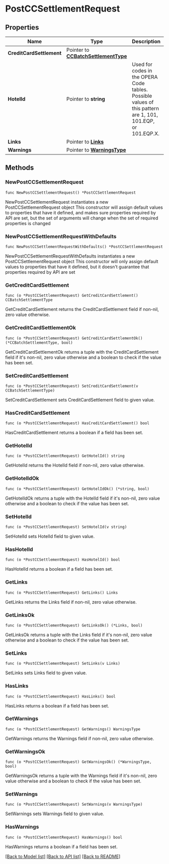 # PostCCSettlementRequest

## Properties

Name | Type | Description | Notes
------------ | ------------- | ------------- | -------------
**CreditCardSettlement** | Pointer to [**CCBatchSettlementType**](CCBatchSettlementType.md) |  | [optional] 
**HotelId** | Pointer to **string** | Used for codes in the OPERA Code tables. Possible values of this pattern are 1, 101, 101.EQP, or 101.EQP.X. | [optional] 
**Links** | Pointer to [**Links**](Links.md) |  | [optional] 
**Warnings** | Pointer to [**WarningsType**](WarningsType.md) |  | [optional] 

## Methods

### NewPostCCSettlementRequest

`func NewPostCCSettlementRequest() *PostCCSettlementRequest`

NewPostCCSettlementRequest instantiates a new PostCCSettlementRequest object
This constructor will assign default values to properties that have it defined,
and makes sure properties required by API are set, but the set of arguments
will change when the set of required properties is changed

### NewPostCCSettlementRequestWithDefaults

`func NewPostCCSettlementRequestWithDefaults() *PostCCSettlementRequest`

NewPostCCSettlementRequestWithDefaults instantiates a new PostCCSettlementRequest object
This constructor will only assign default values to properties that have it defined,
but it doesn't guarantee that properties required by API are set

### GetCreditCardSettlement

`func (o *PostCCSettlementRequest) GetCreditCardSettlement() CCBatchSettlementType`

GetCreditCardSettlement returns the CreditCardSettlement field if non-nil, zero value otherwise.

### GetCreditCardSettlementOk

`func (o *PostCCSettlementRequest) GetCreditCardSettlementOk() (*CCBatchSettlementType, bool)`

GetCreditCardSettlementOk returns a tuple with the CreditCardSettlement field if it's non-nil, zero value otherwise
and a boolean to check if the value has been set.

### SetCreditCardSettlement

`func (o *PostCCSettlementRequest) SetCreditCardSettlement(v CCBatchSettlementType)`

SetCreditCardSettlement sets CreditCardSettlement field to given value.

### HasCreditCardSettlement

`func (o *PostCCSettlementRequest) HasCreditCardSettlement() bool`

HasCreditCardSettlement returns a boolean if a field has been set.

### GetHotelId

`func (o *PostCCSettlementRequest) GetHotelId() string`

GetHotelId returns the HotelId field if non-nil, zero value otherwise.

### GetHotelIdOk

`func (o *PostCCSettlementRequest) GetHotelIdOk() (*string, bool)`

GetHotelIdOk returns a tuple with the HotelId field if it's non-nil, zero value otherwise
and a boolean to check if the value has been set.

### SetHotelId

`func (o *PostCCSettlementRequest) SetHotelId(v string)`

SetHotelId sets HotelId field to given value.

### HasHotelId

`func (o *PostCCSettlementRequest) HasHotelId() bool`

HasHotelId returns a boolean if a field has been set.

### GetLinks

`func (o *PostCCSettlementRequest) GetLinks() Links`

GetLinks returns the Links field if non-nil, zero value otherwise.

### GetLinksOk

`func (o *PostCCSettlementRequest) GetLinksOk() (*Links, bool)`

GetLinksOk returns a tuple with the Links field if it's non-nil, zero value otherwise
and a boolean to check if the value has been set.

### SetLinks

`func (o *PostCCSettlementRequest) SetLinks(v Links)`

SetLinks sets Links field to given value.

### HasLinks

`func (o *PostCCSettlementRequest) HasLinks() bool`

HasLinks returns a boolean if a field has been set.

### GetWarnings

`func (o *PostCCSettlementRequest) GetWarnings() WarningsType`

GetWarnings returns the Warnings field if non-nil, zero value otherwise.

### GetWarningsOk

`func (o *PostCCSettlementRequest) GetWarningsOk() (*WarningsType, bool)`

GetWarningsOk returns a tuple with the Warnings field if it's non-nil, zero value otherwise
and a boolean to check if the value has been set.

### SetWarnings

`func (o *PostCCSettlementRequest) SetWarnings(v WarningsType)`

SetWarnings sets Warnings field to given value.

### HasWarnings

`func (o *PostCCSettlementRequest) HasWarnings() bool`

HasWarnings returns a boolean if a field has been set.


[[Back to Model list]](../README.md#documentation-for-models) [[Back to API list]](../README.md#documentation-for-api-endpoints) [[Back to README]](../README.md)


